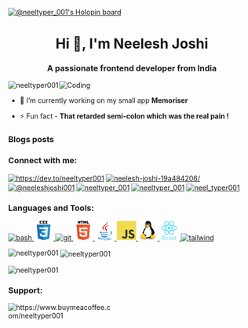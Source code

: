 [![@neeltyper_001's Holopin board](https://holopin.me/neeltyper_001)](https://holopin.io/@neeltyper_001)
<h1 align="center">Hi 👋, I'm Neelesh Joshi</h1>
<h3 align="center">A passionate frontend developer from India</h3>
<img align="right" alt="Coding" width="400" src="/Assets/Matrix_Art.gif" />
<p align="left"> <img src="https://komarev.com/ghpvc/?username=neeltyper001&label=Profile%20views&color=0e75b6&style=flat" alt="neeltyper001" /> </p>

- 🔭 I’m currently working on my small app **Memoriser**

- ⚡ Fun fact -  **That retarded semi-colon which was the real pain !**

### Blogs posts
<!-- BLOG-POST-LIST:START -->
<!-- BLOG-POST-LIST:END -->

<h3 align="left">Connect with me:</h3>
<p align="left">
<a href="https://dev.to/https://dev.to/neeltyper001" target="blank"><img align="center" src="https://raw.githubusercontent.com/rahuldkjain/github-profile-readme-generator/master/src/images/icons/Social/devto.svg" alt="https://dev.to/neeltyper001" height="30" width="40" /></a>
<a href="https://linkedin.com/in/neelesh-joshi-19a484206/" target="blank"><img align="center" src="https://raw.githubusercontent.com/rahuldkjain/github-profile-readme-generator/master/src/images/icons/Social/linked-in-alt.svg" alt="neelesh-joshi-19a484206/" height="30" width="40" /></a>
<a href="https://medium.com/@neeleshjoshi001" target="blank"><img align="center" src="https://raw.githubusercontent.com/rahuldkjain/github-profile-readme-generator/master/src/images/icons/Social/medium.svg" alt="@neeleshjoshi001" height="30" width="40" /></a>
<a href="https://www.codechef.com/users/neeltyper_001" target="blank"><img align="center" src="https://cdn.jsdelivr.net/npm/simple-icons@3.1.0/icons/codechef.svg" alt="neeltyper_001" height="30" width="40" /></a>
<a href="https://www.hackerrank.com/neeltyper_001" target="blank"><img align="center" src="https://raw.githubusercontent.com/rahuldkjain/github-profile-readme-generator/master/src/images/icons/Social/hackerrank.svg" alt="neeltyper_001" height="30" width="40" /></a>
<a href="https://codeforces.com/profile/neel_typer001" target="blank"><img align="center" src="https://raw.githubusercontent.com/rahuldkjain/github-profile-readme-generator/master/src/images/icons/Social/codeforces.svg" alt="neel_typer001" height="30" width="40" /></a>
</p>

<h3 align="left">Languages and Tools:</h3>
<p align="left"> <a href="https://www.gnu.org/software/bash/" target="_blank" rel="noreferrer"> <img src="https://www.vectorlogo.zone/logos/gnu_bash/gnu_bash-icon.svg" alt="bash" width="40" height="40"/> </a> <a href="https://www.w3schools.com/css/" target="_blank" rel="noreferrer"> <img src="https://raw.githubusercontent.com/devicons/devicon/master/icons/css3/css3-original-wordmark.svg" alt="css3" width="40" height="40"/> </a> <a href="https://git-scm.com/" target="_blank" rel="noreferrer"> <img src="https://www.vectorlogo.zone/logos/git-scm/git-scm-icon.svg" alt="git" width="40" height="40"/> </a> <a href="https://www.w3.org/html/" target="_blank" rel="noreferrer"> <img src="https://raw.githubusercontent.com/devicons/devicon/master/icons/html5/html5-original-wordmark.svg" alt="html5" width="40" height="40"/> </a> <a href="https://www.java.com" target="_blank" rel="noreferrer"> <img src="https://raw.githubusercontent.com/devicons/devicon/master/icons/java/java-original.svg" alt="java" width="40" height="40"/> </a> <a href="https://developer.mozilla.org/en-US/docs/Web/JavaScript" target="_blank" rel="noreferrer"> <img src="https://raw.githubusercontent.com/devicons/devicon/master/icons/javascript/javascript-original.svg" alt="javascript" width="40" height="40"/> </a> <a href="https://www.linux.org/" target="_blank" rel="noreferrer"> <img src="https://raw.githubusercontent.com/devicons/devicon/master/icons/linux/linux-original.svg" alt="linux" width="40" height="40"/> </a> <a href="https://reactjs.org/" target="_blank" rel="noreferrer"> <img src="https://raw.githubusercontent.com/devicons/devicon/master/icons/react/react-original-wordmark.svg" alt="react" width="40" height="40"/> </a> <a href="https://tailwindcss.com/" target="_blank" rel="noreferrer"> <img src="https://www.vectorlogo.zone/logos/tailwindcss/tailwindcss-icon.svg" alt="tailwind" width="40" height="40"/> </a> </p>

<p><img align="left" src="https://github-readme-stats.vercel.app/api/top-langs?username=neeltyper001&show_icons=true&locale=en&layout=compact" alt="neeltyper001" /></p>

<p>&nbsp;<img align="center" src="https://github-readme-stats.vercel.app/api?username=neeltyper001&show_icons=true&locale=en" alt="neeltyper001" /></p>

<p><img align="center" src="https://github-readme-streak-stats.herokuapp.com/?user=neeltyper001&" alt="neeltyper001" /></p>
<h3 align="left">Support:</h3>
<p><a href="https://www.buymeacoffee.com/https://www.buymeacoffee.com/neeltyper001"> <img align="left" src="https://cdn.buymeacoffee.com/buttons/v2/default-yellow.png" height="50" width="210" alt="https://www.buymeacoffee.com/neeltyper001" /></a></p><br><br>

